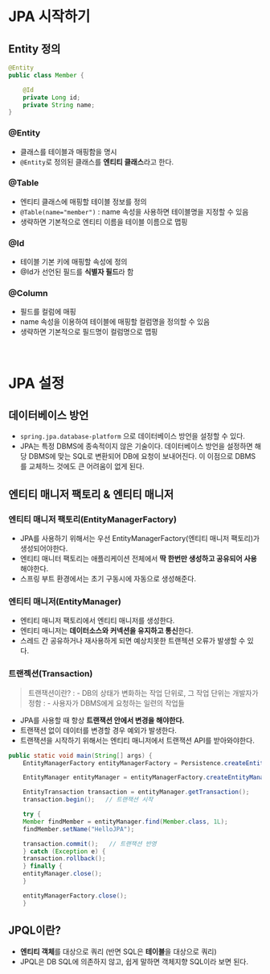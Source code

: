 # JPA 시작하기

## Entity 정의
```java
@Entity
public class Member {

    @Id
    private Long id;
    private String name;
}
```

### @Entity
- 클래스를 테이블과 매핑함을 명시
- `@Entity`로 정의된 클래스를 **엔티티 클래스**라고 한다.

### @Table
- 엔티티 클래스에 매핑할 테이블 정보를 정의
- `@Table(name="member")` : name 속성을 사용하면 테이블명을 지정할 수 있음
- 생략하면 기본적으로 엔티티 이름을 테이블 이름으로 맵핑

### @Id
- 테이블 기본 키에 매핑할 속성에 정의
- @Id가 선언된 필드를 **식별자 필드**라 함

### @Column
- 필드를 컬럼에 매핑
- name 속성을 이용하여 테이블에 매핑할 컬럼명을 정의할 수 있음
- 생략하면 기본적으로 필드명이 컬럼명으로 맵핑

<br>

# JPA 설정
## 데이터베이스 방언
- `spring.jpa.database-platform` 으로 데이터베이스 방언을 설정할 수 있다.
- JPA는 특정 DBMS에 종속적이지 않은 기술이다. 데이터베이스 방언을 설정하면 해당 DBMS에 맞는 SQL로 변환되어 DB에 요청이 보내어진다. 이 이점으로 DBMS를 교체하느 것에도 큰 어려움이 없게 된다.

## 엔티티 매니저 팩토리 & 엔티티 매니저
### 엔티티 매니저 팩토리(EntityManagerFactory)
- JPA를 사용하기 위해서는 우선 EntityManagerFactory(엔티티 매니저 팩토리)가 생성되어야한다.
- 엔티티 매니터 팩토리는 애플리케이션 전체에서 **딱 한번만 생성하고 공유되어 사용**해야한다.
- 스프링 부트 환경에서는 초기 구동시에 자동으로 생성해준다.

### 엔티티 매니저(EntityManager)
- 엔티티 매니저 팩토리에서 엔티티 매니저를 생성한다.
- 엔티티 매니저는 **데이터소스와 커넥션을 유지하고 통신**한다.
- 스레드 간 공유하거나 재사용하게 되면 예상치못한 트랜젝션 오류가 발생할 수 있다.

### 트랜젝션(Transaction)

> 트랜잭션이란?
: - DB의 상태가 변화하는 작업 단위로, 그 작업 단위는 개발자가 정함
: - 사용자가 DBMS에게 요청하는 일련의 작업들

- JPA를 사용할 때 항상 **트랜잭션 안에서 변경을 해야한다.**
- 트랜잭션 없이 데이터를 변경할 경우 예외가 발생한다.
- 트랜잭션을 시작하기 위해서는 엔티티 매니저에서 트랜잭션 API를 받아와야한다.
```java
public static void main(String[] args) {
    EntityManagerFactory entityManagerFactory = Persistence.createEntityManagerFactory("hello");

    EntityManager entityManager = entityManagerFactory.createEntityManager();

    EntityTransaction transaction = entityManager.getTransaction();
    transaction.begin();   // 트랜잭션 시작

    try {
    Member findMember = entityManager.find(Member.class, 1L);
    findMember.setName("HelloJPA");

    transaction.commit();   // 트랜잭션 반영
    } catch (Exception e) {
    transaction.rollback();
    } finally {
    entityManager.close();
    }

    entityManagerFactory.close();
    }
```

## JPQL이란?
- **엔티티 객체**를 대상으로 쿼리 (반면 SQL은 **테이블**을 대상으로 쿼리)
- JPQL은 DB SQL에 의존하지 않고, 쉽게 말하면 객체지향 SQL이라 보면 된다.


